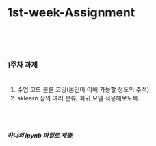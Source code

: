 # 1st-week-Assignment
</br></br></br>

### 1주차 과제 </br></br>

1. 수업 코드 클론 코딩(본인이 이해 가능할 정도의 주석)
2. sklearn 상의 여러 분류, 회귀 모델 적용해보도록.

</br>
</br>

##### 하나의 ipynb 파일로 제출.
